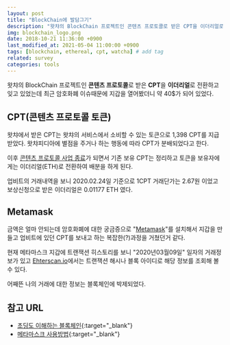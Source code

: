 ```yaml
---
layout: post
title: "BlockChain에 발담그기"
description: "왓챠의 BlockChain 프로젝트인 콘텐츠 프로토콜로 받은 CPT을 이더리얼로 전환 "
img: blockchain_logo.png
date: 2018-10-21 11:36:00 +0900
last_modified_at: 2021-05-04 11:00:00 +0900
tags: [blockchain, ethereal, cpt, watcha] # add tag
related: survey
categories: tools
---
```



왓챠의 BlockChain 프로젝트인 **콘텐츠 프로토콜**로 받은 **CPT**을 **이더리얼**로 전환하고 잊고 있었는데 최근 암호화폐 이슈때문에 지갑을 열어봤더니 약 40$가 되어 있었다. 
<!--more-->

## CPT(콘텐츠 프로토콜 토큰)

왓챠에서 받은 CPT는 왓챠의 서비스에서 소비할 수 있는 토큰으로 1,398 CPT를 지급 받았다. 왓챠피디아에 별점을 주거나 하는 행동에 따라 CPT가 분배되었다고 한다. 

이후 [콘텐츠 프로토콜 사업 종료](https://contentsprotocol.io/ko/index.html)가 되면서 기존 보유 CPT는 정리하고 토큰을 보유자에게는 이더리얼(ETH)로 전환하여 배분을 하게 된다. 

업비트의 거래내역을 보니 2020.02.24일 기준으로 1CPT 거래단가는 2.67원 이었고 보상신청으로 받은 이더리얼은 0.01177 ETH 였다. 

## Metamask 

금액은 얼마 안되는데 암호화폐에 대한 궁금증으로 "[Metamask](https://metamask.io)"를 설치해서 지갑을 만들고 업비트에 있던 CPT를 보내고 하는 복잡한(?)과정을 거쳤던거 같다. 

현재 메타마스크 지갑에 트랜잭션 히스토리를 보니 "2020년03월09일" 일자의 거래정보가 있고 [Ehterscan.io](https://etherscan.io/block/9635713)에서는 트랜잭션 해시나 블록 아이디로 해당 정보를 조회해 볼 수 있다. 

어째뜬 나의 거래에 대한 정보는 블록체인에 박제되었다. 

## 참고 URL

- [초딩도 이해하는 블록체인](https://steemkr.com/kr/@tintom/2fgvq8){:target="_blank"}
- [메타마스크 사용방법](https://academy.binance.com/ko/articles/how-to-use-metamask){:target="_blank"}
